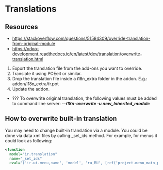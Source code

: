 # Translations

## Resources
- https://stackoverflow.com/questions/51594309/override-translation-from-original-module
- https://odoo-development.readthedocs.io/en/latest/dev/translation/overwrite-translation.html

1. Export the translation file from the add-ons you want to override.
2. Translate it using POEeit or similar.
3. Drop the translation file inside a i18n_extra folder in the addon. E.g.: addon/i18n_extra/fr.pot
4. Update the addon.

- ??? To overwrite original translation, the following values must be added to command line server:
_**--i18n-overwrite -u new_Inherited_module**_

## How to overwrite built-in translation
You may need to change built-in translation via a module. You could be done via data xml files by calling _set_ids method. For example, for menus it could look as following:
```xml
<function
  model="ir.translation"
  name="_set_ids"
  eval="('ir.ui.menu,name', 'model', 'ru_RU', [ref('project.menu_main_pm')], 'Проекты Компании', 'Project')"/>
```